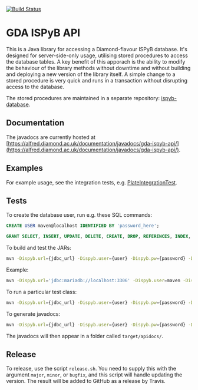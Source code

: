 [![Build Status](https://travis-ci.org/DiamondLightSource/gda-ispyb-api.svg?branch=master)](https://travis-ci.org/DiamondLightSource/gda-ispyb-api)

# GDA ISPyB API

This is a Java library for accessing a Diamond-flavour ISPyB database. It's designed for server-side-only usage, utilising stored procedures to access the database tables. A key benefit of this apporach is the ability to modify the behaviour of the library methods without downtime and without building and deploying a new version of the library itself. A simple change to a stored procedure is very quick and runs in a transaction without disrupting access to the database.

The stored procedures are maintained in a separate repository: [ispyb-database](https://github.com/DiamondLightSource/ispyb-database).

## Documentation

The javadocs are currently hosted at [https://alfred.diamond.ac.uk/documentation/javadocs/gda-ispyb-api/](https://alfred.diamond.ac.uk/documentation/javadocs/gda-ispyb-api/).

## Examples

For example usage, see the integration tests, e.g. [PlateIntegrationTest](https://github.com/DiamondLightSource/gda-ispyb-api/blob/master/src/test/java/uk/ac/diamond/ispyb/test/PlateIntegrationTest.java).

## Tests

To create the database user, run e.g. these SQL commands:

```sql
CREATE USER maven@localhost IDENTIFIED BY 'password_here';

GRANT SELECT, INSERT, UPDATE, DELETE, CREATE, DROP, REFERENCES, INDEX, ALTER, CREATE TEMPORARY TABLES, LOCK TABLES, EXECUTE, CREATE VIEW, SHOW VIEW, CREATE ROUTINE, ALTER ROUTINE, EVENT, TRIGGER ON `maven\_%`.* TO 'maven'@'localhost';
```

To build and test the JARs:

```bash
mvn -Dispyb.url={jdbc_url} -Dispyb.user={user} -Dispyb.pw={password} -Dispyb.host={host} package
```

Example:

```bash
mvn -Dispyb.url='jdbc:mariadb://localhost:3306' -Dispyb.user=maven -Dispyb.pw='password_here' -Dispyb.host=localhost package
```

To run a particular test class:

```bash
mvn -Dispyb.url={jdbc_url} -Dispyb.user={user} -Dispyb.pw={password} -Dispyb.host={host} -Dtest={TestClassName} test
```

To generate javadocs:

```bash
mvn -Dispyb.url={jdbc_url} -Dispyb.user={user} -Dispyb.pw={password} -Dispyb.host={host} install
```

The javadocs will then appear in a folder called `target/apidocs/`.

## Release

To release, use the script `release.sh`. You need to supply this with the argument `major`, `minor`, or `bugfix`, and this script will handle updating the version. The result will be added to GitHub as a release by Travis.
